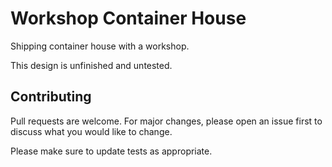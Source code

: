 # Workshop Container House

Shipping container house with a workshop.

This design is unfinished and untested.

## Contributing
Pull requests are welcome. For major changes, please open an issue first to discuss what you would like to change.

Please make sure to update tests as appropriate.